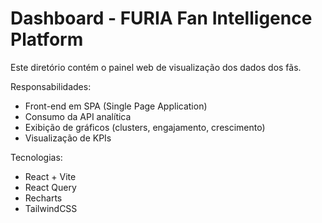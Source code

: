 # Dashboard - FURIA Fan Intelligence Platform

Este diretório contém o painel web de visualização dos dados dos fãs.

Responsabilidades:
- Front-end em SPA (Single Page Application)
- Consumo da API analítica
- Exibição de gráficos (clusters, engajamento, crescimento)
- Visualização de KPIs

Tecnologias:
- React + Vite
- React Query
- Recharts
- TailwindCSS